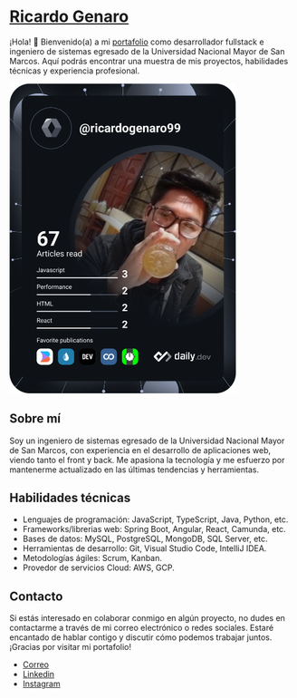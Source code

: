 # [Ricardo Genaro](https://ricardo-genaro-portfolio.vercel.app/)

¡Hola! 👋 Bienvenido(a) a mi [portafolio](https://ricardo-genaro-portfolio.vercel.app/) como desarrollador fullstack e ingeniero de sistemas egresado de la Universidad Nacional Mayor de San Marcos.
Aquí podrás encontrar una muestra de mis proyectos, habilidades técnicas y experiencia profesional.

<a href="https://app.daily.dev/DailyDevTips"><img src="https://github.com/ricardogenaro99/ricardogenaro99/blob/master/devcard.svg" width="400" alt="Ricardo Genaro's Dev Card"/></a>

## Sobre mí

Soy un ingeniero de sistemas egresado de la Universidad Nacional Mayor de San Marcos, con experiencia en el desarrollo de aplicaciones web, viendo tanto el front y back. Me apasiona la tecnología y me esfuerzo por mantenerme actualizado en las últimas tendencias y herramientas.

## Habilidades técnicas

- Lenguajes de programación: JavaScript, TypeScript, Java, Python, etc.
- Frameworks/librerias web: Spring Boot, Angular, React, Camunda, etc.
- Bases de datos: MySQL, PostgreSQL, MongoDB, SQL Server, etc.
- Herramientas de desarrollo: Git, Visual Studio Code, IntelliJ IDEA.
- Metodologías ágiles: Scrum, Kanban.
- Provedor de servicios Cloud: AWS, GCP.

## Contacto

Si estás interesado en colaborar conmigo en algún proyecto, no dudes en contactarme a través de mi correo electrónico o redes sociales. Estaré encantado de hablar contigo y discutir cómo podemos trabajar juntos. ¡Gracias por visitar mi portafolio!

- [Correo](mailto:genaro.choquehuanca.palli@gmail.com?Subject=SERVICIO%20DESARROLLO%20WEB)
- [Linkedin](https://www.linkedin.com/in/ricardogenaro/)
- [Instagram](https://www.instagram.com/ricardogenaro99/)
